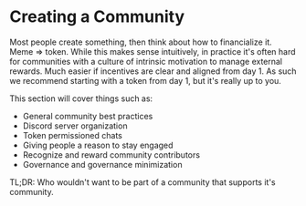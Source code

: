 # Creating a Community

Most people create something, then think about how to financialize it. Meme => token. While this makes sense intuitively, in practice it's often hard for communities with a culture of intrinsic motivation to manage external rewards. Much easier if incentives are clear and aligned from day 1. As such we recommend starting with a token from day 1, but it's really up to you.

This section will cover things such as:

- General community best practices
- Discord server organization
- Token permissioned chats
- Giving people a reason to stay engaged
- Recognize and reward community contributors
- Governance and governance minimization

TL;DR: Who wouldn't want to be part of a community that supports it's community.
